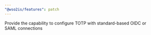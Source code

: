 ```yaml
---
"@wso2is/features": patch
---
```


Provide the capability to configure TOTP with standard-based OIDC or SAML connections
